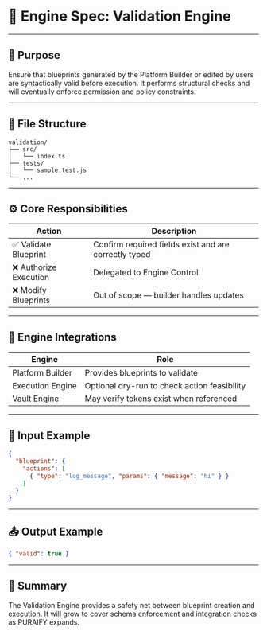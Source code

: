 # 🧠 Engine Spec: Validation Engine

---

## 🎯 Purpose

Ensure that blueprints generated by the Platform Builder or edited by users are syntactically valid before execution. It performs structural checks and will eventually enforce permission and policy constraints.

---

## 📁 File Structure

```text
validation/
├── src/
│   └── index.ts
├── tests/
│   └── sample.test.js
└── ...
```

---

## ⚙️ Core Responsibilities

| Action                    | Description |
|---------------------------|-------------|
| ✅ Validate Blueprint     | Confirm required fields exist and are correctly typed |
| ❌ Authorize Execution    | Delegated to Engine Control |
| ❌ Modify Blueprints      | Out of scope — builder handles updates |

---

## 🔗 Engine Integrations

| Engine            | Role |
|-------------------|------|
| Platform Builder  | Provides blueprints to validate |
| Execution Engine  | Optional dry-run to check action feasibility |
| Vault Engine      | May verify tokens exist when referenced |

---

## 🧪 Input Example

```json
{
  "blueprint": {
    "actions": [
      { "type": "log_message", "params": { "message": "hi" } }
    ]
  }
}
```

---

## 📤 Output Example

```json
{ "valid": true }
```

---

## 🧠 Summary

The Validation Engine provides a safety net between blueprint creation and execution. It will grow to cover schema enforcement and integration checks as PURAIFY expands.
